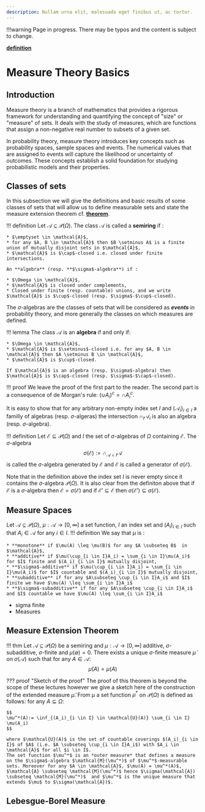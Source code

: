 ```yaml
---
description: Nullam urna elit, malesuada eget finibus ut, ac tortor. 
---
```


!!!warning
    Page in progress. There may be typos and the content is subject to change.

<a href="../integral/#1.1"><b>definition</b></a>

# Measure Theory Basics
## Introduction
Measure theory is a branch of mathematics that provides a rigorous framework for understanding and quantifying the concept of "size" or "measure" of sets. It deals with the study of measures, which are functions that assign a non-negative real number to subsets of a given set.


In probability theory,  measure theory introduces key concepts such as 
probability spaces, sample spaces and events. The numerical values that are 
assigned to events will capture the likelihood or uncertainty of outcomes.
These concepts establish a solid foundation for studying probabilistic 
models and their properties.



## Classes of sets
In this subsection we will give the definitions and basic results of some classes of sets that will allow us to define measurable sets and state the measure extension theorem cf. <a href="#measure_extension_theorem"><b>theorem</b></a>.


!!! definition
    Let $\mathcal{A} \subseteq \mathcal{P}(\Omega)$. The class $\mathcal{A}$ is called  a **semiring** if :

    * $\emptyset \in \mathcal{A}$,
    * for any $A, B \in \mathcal{A}$ then $B \setminus A$ is a finite union of mutually disjoint sets in $\mathcal{A}$,
    * $\mathcal{A}$ is $\cap$-closed i.e. closed under finite intersections.

    An **algebra** (resp. **$\sigma$-algebra**) if :

    * $\Omega \in \mathcal{A}$,
    * $\mathcal{A}$ is closed under complements,
    * Closed under finite (resp. countable) unions, and we write $\mathcal{A}$ is $\cup$-closed (resp. $\sigma$-$\cup$-closed).

The $\sigma$-algebras are the classes of sets that will be considered as ***events*** in probability theory, and more generally the classes on which measures are defined.

!!! lemma
    The class $\mathcal{A}$ is an **algebra** if and only if:

    * $\Omega \in \mathcal{A}$,
    * $\mathcal{A}$ is $\setminus$-closed i.e. for any $A, B \in \mathcal{A}$ then $A \setminus B \in \mathcal{A}$,
    * $\mathcal{A}$ is $\cup$-closed.

    If $\mathcal{A}$ is an algebra (resp. $\sigma$-algebra) then $\mathcal{A}$ is $\cap$-closed (resp. $\sigma$-$\cap$-closed).

!!! proof
    We leave the proof of the first part to the reader.
    The second part is a consequence of de Morgan's rule: $(\cup A_i)^c = \cap A_i^c$.

It is easy to show that for any arbitrary non-empty index set $I$ and $(\mathcal{A}_i)_{i \in I}$ a familly of algebras (resp. $\sigma$-algeras) the intersection $\cap_I\mathcal{A}_i$ is also an algebra (resp. $\sigma$-algebra).

!!! definition
    Let $\mathcal{E} \subseteq \mathcal{P}(\Omega)$ and $I$ the set of $\sigma$-algebras of $\Omega$ containing $\mathcal{E}.$
    The $\sigma$-algebra
    $$
    \sigma(\mathcal{E}):= \cap_{\mathcal{A} \in I}\mathcal{A}
    $$
    is called the $\sigma$-algebra generated by $\mathcal{E}$ and $\mathcal{E}$ is called a generator of $\sigma(\mathcal{E}).$

Note that in the definition above the index set $I$ is never empty since it contains the $\sigma$-algebra $\mathcal{P}(\Omega).$
It is also clear from the definiton above that if $\mathcal{E}$ is a $\sigma$-algebra then $\mathcal{E}=\sigma(\mathcal{E})$
and if $\mathcal{E'} \subseteq \mathcal{E}$ then $\sigma(\mathcal{E'}) \subseteq \sigma(\mathcal{E})$.
## Measure Spaces
  Let $\mathcal{A} \subseteq \mathcal{P}(\Omega)$,
  $\mu: \mathcal{A} \to [0, \infty]$ a set function,
  $I$ an index set and $(A_i)_{i \in I}$ such that $A_i \in \mathcal{A}$ for any $i \in I$.
!!! definition
    We say that $\mu$ is :

    * **monotone** if $\mu(A) \leq \mu(B)$ for any $A \subseteq B$  in $\mathcal{A}$,
    * **additive** if $\mu(\cup_{i \in I}A_i) = \sum_{i \in I}\mu(A_i)$ for $I$ finite and $(A_i)_{i \in I}$ mutually disjoint,
    * **$\sigma$-additive** if $\mu(\cup_{i \in I}A_i) = \sum_{i \in I}\mu(A_i)$ for $I$ countable and $(A_i)_{i \in I}$ mutually disjoint,
    * **subadditive** if for any $A\subseteq \cup_{i \in I}A_i$ and $I$ finite we have $\mu(A) \leq \sum_{i \in I}A_i$
    * **$\sigma$-subadditive** if for any $A\subseteq \cup_{i \in I}A_i$ and $I$ countable we have $\mu(A) \leq \sum_{i \in I}A_i$

* sigma finite
* Measures
## Measure Extension Theorem

<a id="measure_extension_theorem"></a>
!!! thm
    Let $\mathcal{A} \subseteq \mathcal{P}(\Omega)$ be a semiring and  $\mu: \mathcal{A} \to [0, \infty]$ additive, $\sigma$-subadditive, $\sigma$-finite and $\mu(\emptyset)=0$.
    There exists a unique $\sigma$-finite measure $\tilde{\mu }$ on $\sigma(\mathcal{A})$ such that for any $A \in \mathcal{A}$:
    $$
    \tilde{\mu }(A) = \mu(A)
    $$

??? proof "Sketch of the proof"
    The proof of this theorem is beyond the scope of these lectures however we give a sketch here of the construction of the extended measure $\tilde{\mu }$.
    From $\mu$ a set function $\mu^*$ on $\mathcal{P}(\Omega)$ is defined as follows: for any $A \subseteq \Omega$:

    $$
    \mu^*(A):= \inf_{(A_i)_{i \in I} \in \mathcal{U}(A)} \sum_{i \in I} \mu(A_i)
    $$

    where $\mathcal{U}(A)$ is the set of countable coverings $(A_i)_{i \in I}$ of $A$ (i.e. $A \subseteq \cup_{i \in I}A_i$) with $A_i \in \mathcal{A}$ for all $i \in I$.
    The set function $\mu^*$ is an *outer measure* that defines a measure on the $\sigma$-algebra $\mathcal{M}(\mu^*)$ of $\mu^*$-measurable sets. Moreover for any $A \in \mathcal{A}$, $\mu(A) = \mu^*(A)$, $\mathcal{A} \subseteq \mathcal{M}(\mu^*)$ hence $\sigma(\mathcal{A}) \subseteq \mathcal{M}(\mu^*)$  and $\mu^*$ is the unique measure that extends $\mu$ to $\sigma(\mathcal{A})$.

## Lebesgue-Borel Measure
